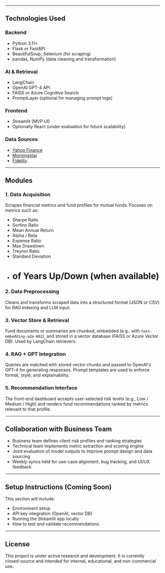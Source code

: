 
---

## Technologies Used

### Backend

- Python 3.11+
- Flask or FastAPI
- BeautifulSoup, Selenium (for scraping)
- pandas, NumPy (data cleaning and transformation)

### AI & Retrieval

- LangChain
- OpenAI GPT-4 API
- FAISS or Azure Cognitive Search
- PromptLayer (optional for managing prompt logs)

### Frontend

- Streamlit (MVP UI)
- Optionally React (under evaluation for future scalability)

### Data Sources

- [Yahoo Finance](https://finance.yahoo.com/)
- [Morningstar](https://www.morningstar.com/)
- [Fidelity](https://www.fidelity.com/)

---

## Modules

### 1. Data Acquisition

Scrapes financial metrics and fund profiles for mutual funds. Focuses on metrics such as:

- Sharpe Ratio
- Sortino Ratio
- Mean Annual Return
- Alpha / Beta
- Expense Ratio
- Max Drawdown
- Treynor Ratio
- Standard Deviation
- # of Years Up/Down (when available)

### 2. Data Preprocessing

Cleans and transforms scraped data into a structured format (JSON or CSV) for RAG indexing and LLM input.

### 3. Vector Store & Retrieval

Fund documents or summaries are chunked, embedded (e.g., with `text-embedding-ada-002`), and stored in a vector database (FAISS or Azure Vector DB). Used by LangChain retrievers.

### 4. RAG + GPT Integration

Queries are matched with stored vector chunks and passed to OpenAI's GPT-4 for generating responses. Prompt templates are used to enforce format, style, and explainability.

### 5. Recommendation Interface

The front-end dashboard accepts user-selected risk levels (e.g., Low / Medium / High) and renders fund recommendations ranked by metrics relevant to that profile.

---

## Collaboration with Business Team

- Business team defines client risk profiles and ranking strategies
- Technical team implements metric extraction and scoring engine
- Joint evaluation of model outputs to improve prompt design and data sourcing
- Weekly syncs held for use-case alignment, bug tracking, and UI/UX feedback

---

## Setup Instructions (Coming Soon)

This section will include:

- Environment setup
- API key integration (OpenAI, vector DB)
- Running the Streamlit app locally
- How to test and validate recommendations

---

## License

This project is under active research and development. It is currently closed-source and intended for internal, educational, and non-commercial use.
